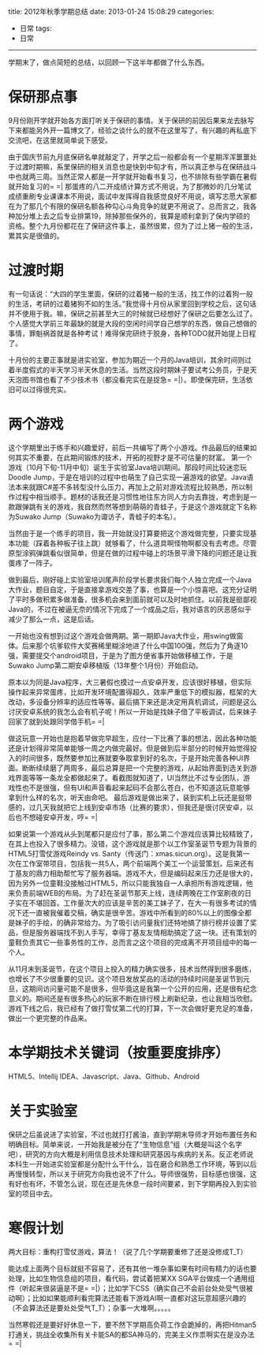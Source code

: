 title: 2012年秋季学期总结
date: 2013-01-24 15:08:29
categories:
- 日常
tags:
- 日常
---
学期末了，做点简短的总结，以回顾一下这半年都做了什么东西。

<!-- more -->

# 保研那点事

9月份刚开学就开始各方面打听关于保研的事情。关于保研的前因后果来龙去脉写下来都能另外开一篇博文了，经验之谈什么的就不在这里写了，有兴趣的再私底下交流吧，在这里就简单说下感受。

由于国庆节前九月底保研名单就敲定了，开学之后一般都会有一个星期浑浑噩噩处于过渡时期嘛，系里保研的相关消息也是快到中旬才有，所以真正参与在保研战斗中也就两三周。当然正常人都是一开学就开始看书复习，也不排除有些学霸在暑假就开始复习的= =| 那蛋疼的八二开成绩计算方式不用说，为了那微妙的几分笔试成绩重刷专业课课本不用说，面试中发挥得自我感觉良好不用说，填写志愿大家都在为了那几个有限的保研名额各种勾心斗角竞争的就更不用说了。总而言之，我各种加分堆上去之后专业排第19，除掉那些保外的，我算是顺利拿到了保内学硕的资格。整个九月份都花在了保研这件事上，虽然很累，但为了过上猪一般的生活，累其实是很值的。

# 过渡时期

有一句话说：“大四的学生里面，保研的过着猪一般的生活，找工作的过着狗一般的生活，考研的过着猪狗不如的生活。”我觉得十月份从家里回到学校之后，这句话并不使用于我。嘛，保研之前甚至大三的时候就已经想好了保研之后要怎么过了。个人感觉大学前三年最缺的就是大段的空闲时间学自己想学的东西，做自己想做的事情，罪魁祸首就是各种考试！难得保完研终于脱身，各种TODO就开始提上日程了。

十月份的主要正事就是进实验室，参加为期近一个月的Java培训，其余时间则过着半度假式的半天学习半天休息的生活。当然这段时期妹子要试考公务员，于是天天泡图书馆也看了不少技术书（都没看完实在是捉急= =|）。即使保完研，生活依旧可以过得很充实。

# 两个游戏

这个学期里出于练手和兴趣爱好，前后一共编写了两个小游戏。作品最后的结果如何其实不重要，在此期间锻炼的技术，开拓的视野才是不可估量的财富。
第一个游戏（10月下旬-11月中旬）诞生于实验室Java培训期间。那段时间比较迷恋玩Doodle Jump，于是在培训的过程中也萌生了自己实现一遍游戏的欲望。Java语法本来就跟C#差不多转型没什么压力，再加上之前对游戏流程比较熟悉，所以制作过程中相当顺手。题材的话我还是习惯性地往东方同人方向去靠拢，考虑到是一款跟弹跳有关的游戏，我自然而然等想到萌萌的青蛙子，于是这个游戏就定下名称为Suwako Jump（Suwako为诹访子，青蛙子的本名）。

当然由于是一个练手的项目，我一开始就没打算要把这个游戏做完整，只要实现基本功能（踩着各种板子往上跳）就够看了，什么道具啊怪物啊都没有去考虑。尽管原型涂鸦弹跳看似很简单，但是在做的过程中碰上的场景平滑下降的问题还是让我蛋疼了一阵子。

做到最后，刚好碰上实验室培训尾声阶段学长要求我们每个人独立完成一个Java大作业，题目自定，于是直接拿游戏交差了事，也算是一个小惊喜吧。这充分证明了平时多做积累多做准备，很多机会来到面前就可以及时地抓住。以前我是挺鄙视Java的，不过在被逼无奈的情况下完成了一个成品之后，我对语言的厌恶感似乎减少了那么一点，这是后话。

一开始也没有想到过这个游戏会做两期。第一期即Java大作业，用swing做窗体。后来那个坑爹软件大奖赛稀里糊涂地进了什么中国100强，然后为了角逐10强，需要提交个android项目，于是为了图方便省事开始做移植工作，于是Suwako Jump第二期安卓移植版（13年整个1月份）开始启动。

原本以为同是Java程序，大三暑假也摸过一点安卓开发，应该很好移植，但实际操作起来异常蛋疼，比如开发环境配置得超久，效率严重低下的模拟器，框架的大改动，多设备分辨率的适应性等等。最后搞下来还是决定用真机调试，问题是这么讨厌安卓系统的我怎么会有机子呢！所以一开始是找妹子借了平板调试，后来妹子回家了就到处跟同学借手机= =|

做这玩意一开始也是抱着早做完早超生，应付一下比赛了事的想法，因此各种功能还是计划得非常简单能够一周之内做完最好。但是做到后半部分的时候开始觉得投入的时间很多，既然要参加比赛就要争取拿到好的名次，于是开始完善各种UI界面。断断续续磨了两周多，最后总算是把一个完整的游戏，从起始界面到选关到游戏界面等等一条龙全都做起来了。看截图就知道了，UI当然比不过专业团队，游戏性也不是很强，但有UI和声音看起来起码不会那么苍白，也不知道这玩意能够拿到什么样的名次，听天由命吧。
最后游戏是做出来了，装到实机上玩还是挺带感的，过几天我就把它上线到安卓市场（比赛的要求），但我还是很讨厌安卓，以后也不想碰安卓开发，哼= =|

如果说第一个游戏从头到尾都只是应付了事，那么第二个游戏应该算比较精致了，在其上也投入了很多精力。没错，这个游戏就是那个以工作室圣诞节专题为背景的HTML5打雪仗游戏Reindy vs. Santy（传送门：xmas.sicun.org）。这是我第一次在工作室带项目，包括我一共5人，两个前端两个美工一个运营策划，后来还有丁基友的鼎力相助帮忙写了服务器端。游戏不大，但是编码起来压力还是很大的，因为另外一位童鞋没接触过HTML5，所以只能我独自一人承担所有游戏逻辑，他来负责前端WEB的布局。为了赶在圣诞节那天上线，连续两晚在工作室刷夜的日子实在不堪回首。工作量次大的应该是辛苦的美工妹子了，在大一有很多考试的情况下还一直被我催着交稿，确实是很辛苦。游戏中所看到的80%以上的图像全都是妹子的手绘，的确非常给力。为了吸引访问量我们还特地搞了排行榜并设置了奖品，但是服务器端找不到人手写，幸得丁基友友情相助搞定了这一块。还有策划的童鞋负责其它一些事务性的工作，总而言之这个项目的完成离不开项目组中的每一个人。

从11月末到圣诞节，在这个项目上投入的精力确实很多，技术当然得到很多磨练，也增长了不少很重要的见识。这个项目发放奖品的活动的持续时间是圣诞节到元旦，这期间访问量可能不是很多，但毕竟这是我第一个公开的应用，还是很有纪念意义的。期间还是有很多热心的玩家不断在排行榜上刷新纪录，也让我相当欣慰。游戏下线之后，我已经有了做打雪仗第二代的打算，下一次会做好更充足的准备，做出一个更完整的作品来。

# 本学期技术关键词（按重要度排序）
 
HTML5、Intellij IDEA、Javascript、Java、Github、Android

# 关于实验室

保研之后虽说进了实验室，不过也就打打酱油，直到学期末导师才开始布置任务和明确目标。简单来说，一开始我是被分在了“生物信息”组（大概是叫这个名字吧），研究的方向大概是利用信息技术处理和研究基因与疾病的关系。反正老师说本科生一开始进实验室都是分配什么干什么，旨在磨合和熟悉工作环境，等到以后再慢慢转型，所以关于研究方向我也说不了什么。导师很强势，目标感也很强，这有好也有坏，不管怎么说，现在还是先休息一段时间要紧，到下学期再投入到实验室的项目中去。

# 寒假计划

两大目标：重构打雪仗游戏，算法！（说了几个学期要重修了还是没修成T_T）

能达成上面两个目标就挺不容易了，还有其他一堆杂事如果有时间有精力的话也要处理，比如生物信息组的项目，看代码，尝试着把某XX SGA平台做成一个通用组件（听起来很装逼是不是= =|）；比如学下CSS（确实自己不会前台处处受气很被动啊）；比如如果能顺利看完算法还能看下游戏AI啊一直都对这玩意超感兴趣的（不会算法还是要处处受气T_T）；杂事一大堆啊。。。。。

当然寒假还是要好好休息一下，要不然下学期高负荷工作会跪掉的，再把Hitman5打通关，挑战全收集所有关卡能SA的都SA神马的，完美主义作祟啊实在是没办法= =|
